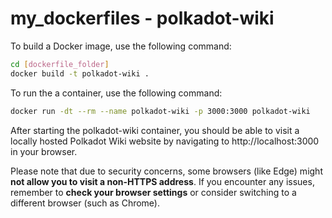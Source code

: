 # my_dockerfiles - polkadot-wiki
To build a Docker image, use the following command:
```bash
cd [dockerfile_folder]
docker build -t polkadot-wiki .
```

To run the a container, use the following command:
```bash
docker run -dt --rm --name polkadot-wiki -p 3000:3000 polkadot-wiki
```

<!--
`docker run -d --name polkadot-wiki -v E:\docker_shared_folders\agbld\polkadot-wiki:/mnt/docker_shared_folders -p 2222:22 -p 3000:3000 polkadot-wiki`
-->

After starting the polkadot-wiki container, you should be able to visit a locally hosted Polkadot Wiki website by navigating to http://localhost:3000 in your browser.

Please note that due to security concerns, some browsers (like Edge) might **not allow you to visit a non-HTTPS address**. If you encounter any issues, remember to **check your browser settings** or consider switching to a different browser (such as Chrome).